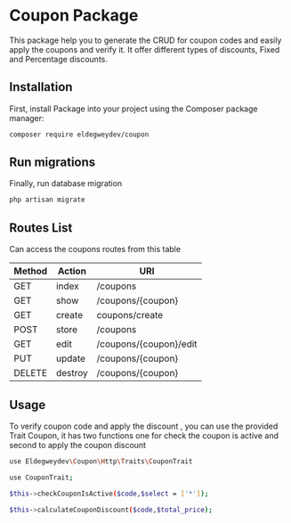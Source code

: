 # Coupon Package 

This package help you to generate the CRUD for coupon codes and easily apply the coupons and verify it. It offer different types of discounts, Fixed and Percentage discounts.

## Installation

First, install Package into your project using the Composer package manager:

```bash
composer require eldegweydev/coupon
```

## Run migrations

Finally, run database migration

```bash
php artisan migrate
```

## Routes List 

Can access the coupons routes from this table

|	Method  | Action  | URI |
|----------	| ---- | ------------- |
| GET		| index  	| /coupons  |
| GET		| show  	| /coupons/{coupon}  |
| GET		| create  	| coupons/create  |
| POST		| store   	| /coupons  |
| GET		| edit   	| /coupons/{coupon}/edit  |
| PUT		| update   	| /coupons/{coupon}  |
| DELETE	| destroy   | /coupons/{coupon}  |


## Usage 

To verify coupon code and apply the discount , you can use the provided Trait Coupon, it has two functions one for check the coupon is active and second to apply the coupon discount 

```bash
use Eldegweydev\Coupon\Http\Traits\CouponTrait

use CouponTrait;

$this->checkCouponIsActive($code,$select = ['*']);

$this->calculateCouponDiscount($code,$total_price);

```
